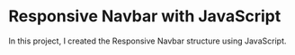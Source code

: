 # Responsive Navbar with JavaScript
In this project, I created the Responsive Navbar structure using JavaScript.
